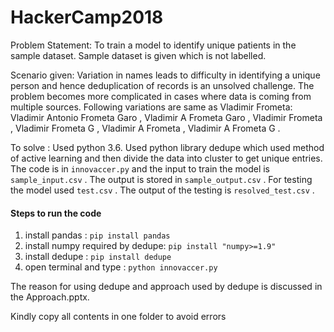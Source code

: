# HackerCamp2018


Problem Statement:
To train a model to identify unique patients in the sample dataset.
Sample dataset is given which is not labelled.

Scenario given:
Variation in names leads to difficulty in identifying a unique person and hence deduplication
of records is an unsolved challenge. The problem becomes more complicated in cases where
data is coming from multiple sources. Following variations are same as Vladimir Frometa:
Vladimir Antonio Frometa Garo ,
Vladimir A Frometa Garo ,
Vladimir Frometa ,
Vladimir Frometa G ,
Vladimir A Frometa ,
Vladimir A Frometa G .

To solve :
Used python 3.6.
Used python library dedupe which used method of active learning and then divide the data into cluster to get unique entries.
The code is in ``` innovaccer.py ``` and the input to train the model is ``` sample_input.csv ``` .
The output is stored in ``` sample_output.csv ``` .
For testing the model used ``` test.csv ``` .
The output of the testing is ``` resolved_test.csv ``` .
#### Steps to run the code
1. install pandas : ``` pip install pandas ```
2. install numpy required by dedupe: ``` pip install "numpy>=1.9" ```
3. install dedupe : ``` pip install dedupe ```
4. open terminal and type : ``` python innovaccer.py ```

The reason for using dedupe and approach used by dedupe is discussed in the Approach.pptx.


Kindly copy all contents in one folder to avoid errors

